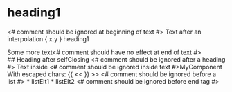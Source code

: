# heading1
<# comment should be ignored at beginning of text #> Text after an interpolation { x.y } heading1 
<div>Some more text<# comment should have no effect at end of text #></div><selfClosing/>
## Heading after selfClosing <# comment should be ignored after a heading #>
<MyComponent a=1 b="string" c={ x.y } d e=true f=false >
  Text inside <# comment should be ignored inside text #>MyComponent
  With escaped chars: {{ << }} >>
  <# comment should be ignored before a list #>
  * listElt1
  * listElt2
<SubComponent/><# comment should be ignored before end tag #></MyComponent>